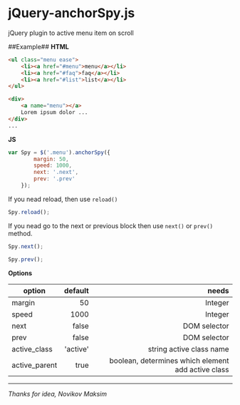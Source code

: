 jQuery-anchorSpy.js
================

jQuery plugin to active menu item on scroll


##Example##
**HTML**

```html
<ul class="menu ease">
    <li><a href="#menu">menu</a></li>
    <li><a href="#faq">faq</a></li>
    <li><a href="#list">list</a></li>
</ul>

<div>
    <a name="menu"></a>
    Lorem ipsum dolor ...
</div>
...

```

**JS**

```js
var Spy = $('.menu').anchorSpy({
        margin: 50,
        speed: 1000,
        next: '.next',
        prev: '.prev'
    });

```

If you nead reload, then use ```reload()```

```js
Spy.reload();

```


If you nead go to the next or previous block then use ``` next() ``` or ``` prev() ``` method.

```js
Spy.next();

Spy.prev();

```

**Options**


| option | default | needs |
|-----------------|----------------:|-------------:|
|margin | 50  | Integer|
|speed | 1000  | Integer|
|next | false | DOM selector|
|prev  | false  | DOM selector|
|active_class  | 'active'  | string active class name |
|active_parent | true | boolean, determines which element add active class |

* * *

*Thanks for idea, Novikov Maksim*

